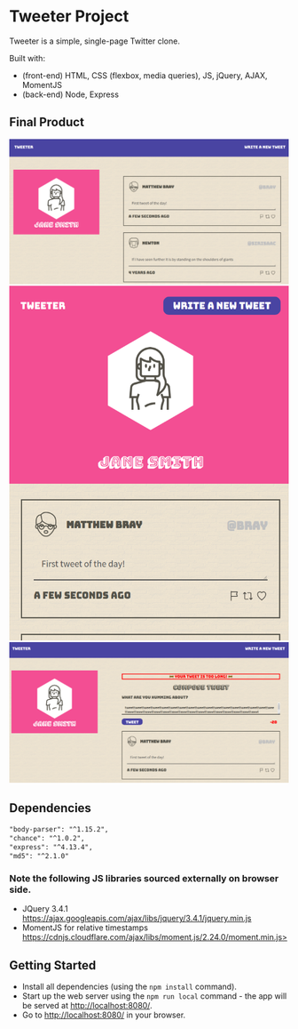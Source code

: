 # Tweeter Project

Tweeter is a simple, single-page Twitter clone.

Built with: 
  - (front-end) HTML, CSS (flexbox, media queries), JS, jQuery, AJAX, MomentJS
  - (back-end) Node, Express

## Final Product

![Tweeter desktop version screenshot](./docs/desktop-screen.png?raw=true "Tweeter desktop version")
![Tweeter mobile version screenshot](./docs/mobile.png?raw=true "Tweeter mobile version ")
![Tweeter error message screenshot](./docs/error-msg.png?raw=true "Tweeter error message tweet ")

## Dependencies

    "body-parser": "^1.15.2",
    "chance": "^1.0.2",
    "express": "^4.13.4",
    "md5": "^2.1.0"

### Note the following JS libraries sourced externally on browser side.
 - JQuery 3.4.1 https://ajax.googleapis.com/ajax/libs/jquery/3.4.1/jquery.min.js
 - MomentJS for relative timestamps https://cdnjs.cloudflare.com/ajax/libs/moment.js/2.24.0/moment.min.js>


## Getting Started

- Install all dependencies (using the `npm install` command).
- Start up the web server using the `npm run local` command - the app will be served at <http://localhost:8080/>.
- Go to <http://localhost:8080/> in your browser.
